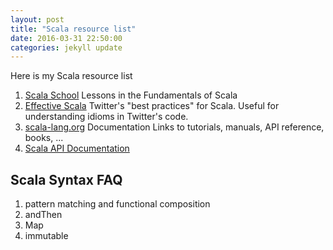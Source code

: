 ```yaml
---
layout: post
title: "Scala resource list"
date: 2016-03-31 22:50:00
categories: jekyll update
---
```


Here is my Scala resource list

1. [Scala School](http://twitter.github.com/scala_school) Lessons in the Fundamentals of Scala   
2. [Effective Scala](http://twitter.github.io/effectivescala/) Twitter's "best practices" for Scala. Useful for understanding idioms in Twitter's code.  
3. [scala-lang.org](http://www.scala-lang.org/api/current/#package) Documentation Links to tutorials, manuals, API reference, books, ...  
4. [Scala API Documentation](http://docs.scala-lang.org/)

Scala Syntax FAQ
----------------
1. pattern matching and functional composition   
2. andThen  
3. Map  
4. immutable  
